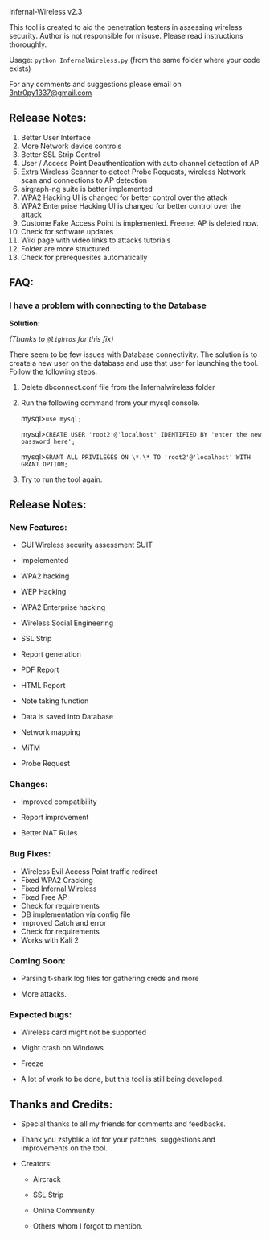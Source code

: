 Infernal-Wireless v2.3

This tool is created to aid the penetration testers in assessing wireless security.
Author is not responsible for misuse. Please read instructions thoroughly.  

Usage: `python InfernalWireless.py` (from the same folder where your code exists)

For any comments and suggestions please email on 3ntr0py1337@gmail.com

## Release Notes:

1. Better User Interface
2. More Network device controls
3. Better SSL Strip Control
4. User / Access Point Deauthentication with auto channel detection of AP
5. Extra Wireless Scanner to detect Probe Requests, wireless Network scan and connections to AP detection
6. airgraph-ng suite is better implemented 
7. WPA2 Hacking UI is changed for better control over the attack
8. WPA2 Enterprise Hacking UI is changed for better control over the attack
9. Custome Fake Access Point is implemented. Freenet AP is deleted now. 
10. Check for software updates
11. Wiki page with video links to attacks tutorials
12. Folder are more structured
13. Check for prerequesites automatically

## FAQ:

### I have a problem with connecting to the Database

**Solution:**

*(Thanks to `@lightos` for this fix)*

There seem to be few issues with Database connectivity. The solution is to create a new user on the database and use that user for launching the tool. Follow the following steps.

1. Delete dbconnect.conf file from the Infernalwireless folder

2. Run the following command from your mysql console.

	mysql>`use mysql;`

	mysql>`CREATE USER 'root2'@'localhost' IDENTIFIED BY 'enter the new password here';`

	mysql>`GRANT ALL PRIVILEGES ON \*.\* TO 'root2'@'localhost' WITH GRANT OPTION;`

3. Try to run the tool again.


## Release Notes:

### New Features:

* GUI Wireless security assessment SUIT

* Impelemented

* WPA2 hacking

* WEP Hacking

* WPA2 Enterprise hacking

* Wireless Social Engineering

* SSL Strip

* Report generation

* PDF Report

* HTML Report

* Note taking function

* Data is saved into Database

* Network mapping

* MiTM

* Probe Request


### Changes:

* Improved compatibility

* Report improvement

* Better NAT Rules


### Bug Fixes:

* Wireless Evil Access Point traffic redirect
* Fixed WPA2 Cracking
* Fixed Infernal Wireless
* Fixed Free AP
* Check for requirements
* DB implementation via config file
* Improved Catch and error
* Check for requirements
* Works with Kali 2

### Coming Soon:

* Parsing t-shark log files for gathering creds and more

* More attacks.

### Expected bugs:

* Wireless card might not be supported

* Might crash on Windows

* Freeze

* A lot of work to be done, but this tool is still being developed.

## Thanks and Credits:

* Special thanks to all my friends for comments and feedbacks. 
* Thank you zstyblik a lot for your patches, suggestions and improvements on the tool.

* Creators:

   * Aircrack

   * SSL Strip

   * Online Community

   * Others whom I forgot to mention.
